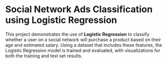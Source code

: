 # Social Network Ads Classification using Logistic Regression

This project demonstrates the use of **Logistic Regression** to classify whether a user on a social network will purchase a product based on their age and estimated salary. Using a dataset that includes these features, the Logistic Regression model is trained and evaluated, with visualizations for both the training and test set results.
